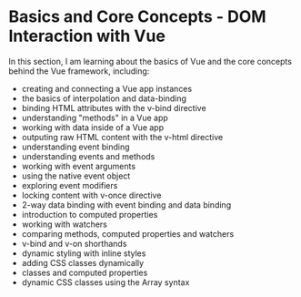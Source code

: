 # Basics and Core Concepts - DOM Interaction with Vue

In this section, I am learning about the basics of Vue and the core concepts behind the Vue framework, including:
- creating and connecting a Vue app instances
- the basics of interpolation and data-binding
- binding HTML attributes with the v-bind directive
- understanding "methods" in a Vue app
- working with data inside of a Vue app
- outputing raw HTML content with the v-html directive
- understanding event binding
- understanding events and methods
- working with event arguments
- using the native event object
- exploring event modifiers
- locking content with v-once directive
- 2-way data binding with event binding and data binding
- introduction to computed properties
- working with watchers
- comparing methods, computed properties and watchers
- v-bind and v-on shorthands
- dynamic styling with inline styles
- adding CSS classes dynamically
- classes and computed properties
- dynamic CSS classes using the Array syntax
